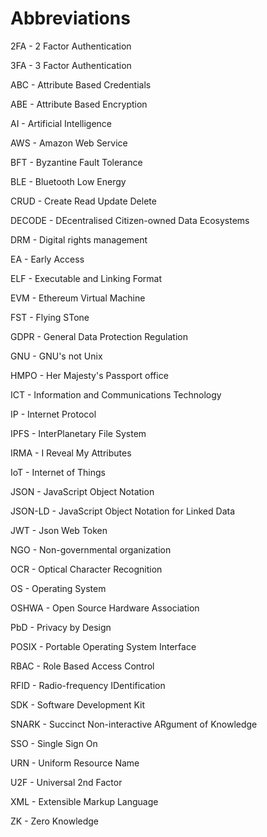 # Abbreviations

2FA - 2 Factor Authentication

3FA - 3 Factor Authentication

ABC - Attribute Based Credentials

ABE - Attribute Based Encryption

AI - Artificial Intelligence

AWS - Amazon Web Service

BFT - Byzantine Fault Tolerance

BLE - Bluetooth Low Energy

CRUD - Create Read Update Delete

DECODE - DEcentralised Citizen-owned Data Ecosystems

DRM - Digital rights management 

EA - Early Access

ELF - Executable and Linking Format

EVM - Ethereum Virtual Machine

FST - Flying STone

GDPR - General Data Protection Regulation

GNU - GNU's not Unix

HMPO - Her Majesty's Passport office

ICT - Information and Communications Technology

IP - Internet Protocol

IPFS - InterPlanetary File System

IRMA - I Reveal My Attributes

IoT - Internet of Things

JSON - JavaScript Object Notation

JSON-LD - JavaScript Object Notation for Linked Data

JWT - Json Web Token

NGO - Non-governmental organization

OCR - Optical Character Recognition

OS - Operating System

OSHWA - Open Source Hardware Association

PbD - Privacy by Design

POSIX - Portable Operating System Interface

RBAC - Role Based Access Control

RFID - Radio-frequency IDentification

SDK - Software Development Kit

SNARK - Succinct Non-interactive ARgument of Knowledge

SSO - Single Sign On

URN - Uniform Resource Name

U2F - Universal 2nd Factor

XML - Extensible Markup Language

ZK - Zero Knowledge
